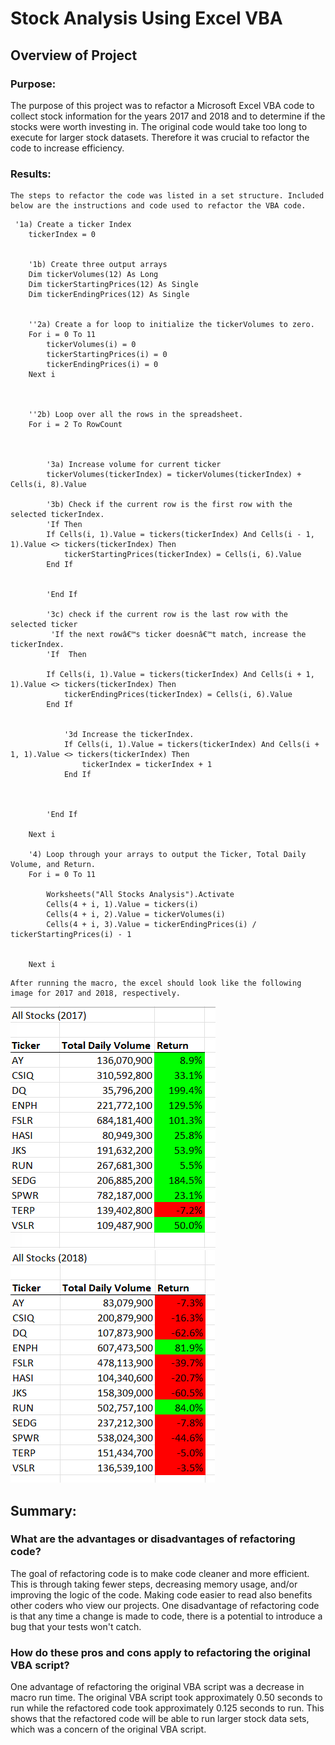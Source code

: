 # Stock Analysis Using Excel VBA
## Overview of Project
### Purpose: 
The purpose of this project was to refactor a Microsoft Excel VBA code to collect stock information for the years 2017 and 2018 and to determine if the stocks were worth investing in. The original code would take too long to execute for larger stock datasets. Therefore it was crucial to refactor the code to increase efficiency. 

### Results: 
    The steps to refactor the code was listed in a set structure. Included below are the instructions and code used to refactor the VBA code. 

```
 '1a) Create a ticker Index
    tickerIndex = 0
    

    '1b) Create three output arrays
    Dim tickerVolumes(12) As Long
    Dim tickerStartingPrices(12) As Single
    Dim tickerEndingPrices(12) As Single
    
    
    ''2a) Create a for loop to initialize the tickerVolumes to zero.
    For i = 0 To 11
        tickerVolumes(i) = 0
        tickerStartingPrices(i) = 0
        tickerEndingPrices(i) = 0
    Next i
    
    

    ''2b) Loop over all the rows in the spreadsheet.
    For i = 2 To RowCount
    
    

        '3a) Increase volume for current ticker
        tickerVolumes(tickerIndex) = tickerVolumes(tickerIndex) + Cells(i, 8).Value
        
        '3b) Check if the current row is the first row with the selected tickerIndex.
        'If Then
        If Cells(i, 1).Value = tickers(tickerIndex) And Cells(i - 1, 1).Value <> tickers(tickerIndex) Then
            tickerStartingPrices(tickerIndex) = Cells(i, 6).Value
        End If
    
            
        'End If
        
        '3c) check if the current row is the last row with the selected ticker
         'If the next rowâ€™s ticker doesnâ€™t match, increase the tickerIndex.
        'If  Then
            
        If Cells(i, 1).Value = tickers(tickerIndex) And Cells(i + 1, 1).Value <> tickers(tickerIndex) Then
            tickerEndingPrices(tickerIndex) = Cells(i, 6).Value
        End If
            

            '3d Increase the tickerIndex.
            If Cells(i, 1).Value = tickers(tickerIndex) And Cells(i + 1, 1).Value <> tickers(tickerIndex) Then
                tickerIndex = tickerIndex + 1
            End If
            
            
            
        'End If
    
    Next i
    
    '4) Loop through your arrays to output the Ticker, Total Daily Volume, and Return.
    For i = 0 To 11
        
        Worksheets("All Stocks Analysis").Activate
        Cells(4 + i, 1).Value = tickers(i)
        Cells(4 + i, 2).Value = tickerVolumes(i)
        Cells(4 + i, 3).Value = tickerEndingPrices(i) / tickerStartingPrices(i) - 1
        
        
    Next i
```


    After running the macro, the excel should look like the following image for 2017 and 2018, respectively. 
![This is an image](VBA_Challenge_2017.png)
![This is an image](VBA_Challenge_2018.png)

## Summary: 
### What are the advantages or disadvantages of refactoring code? 
The goal of refactoring code is to make code cleaner and more efficient. This is through taking fewer steps, decreasing memory usage, and/or improving the logic of the code. Making code easier to read also benefits other coders who view our projects. One disadvantage of refactoring code is that any time a change is made to code, there is a potential to introduce a bug that your tests won't catch. 

### How do these pros and cons apply to refactoring the original VBA script?
One advantage of refactoring the original VBA script was a decrease in macro run time. The original VBA script took approximately 0.50 seconds to run while the refactored code took approximately 0.125 seconds to run. This shows that the refactored code will be able to run larger stock data sets, which was a concern of the original VBA script. 

